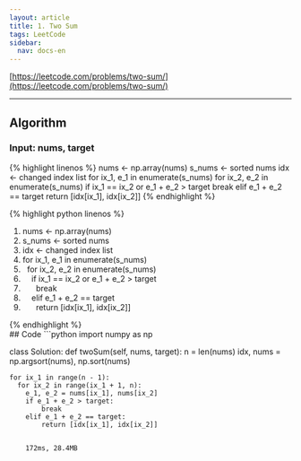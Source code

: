 ```yaml
---
layout: article
title: 1. Two Sum
tags: LeetCode
sidebar:
  nav: docs-en
---
```


[https://leetcode.com/problems/two-sum/](https://leetcode.com/problems/two-sum/)

<!--more-->

---

## Algorithm
### Input: nums, target
{% highlight linenos %}
nums ← np.array(nums)
s_nums ← sorted nums
idx ← changed index list
for ix_1, e_1 in enumerate(s_nums)
  for ix_2, e_2 in enumerate(s_nums)
    if ix_1 == ix_2 or e_1 + e_2 > target
      break
    elif e_1 + e_2 == target
      return [idx[ix_1], idx[ix_2]]
{% endhighlight %}


{% highlight python linenos %}
<ol>
<li> nums ← np.array(nums) </li>
<li> s_nums ← sorted nums </li>
<li> idx ← changed index list </li>
<li> for ix_1, e_1 in enumerate(s_nums) </li>
<li> &nbsp; for ix_2, e_2 in enumerate(s_nums) </li>
<li> &nbsp; &nbsp; if ix_1 == ix_2 or e_1 + e_2 > target </li>
<li> &nbsp; &nbsp; &nbsp; break </li>
<li> &nbsp; &nbsp; elif e_1 + e_2 == target </li>
<li> &nbsp; &nbsp; &nbsp; return [idx[ix_1], idx[ix_2]] </li>
</ol>
{% endhighlight %}


<br>
## Code
```python
import numpy as np

class Solution:
  def twoSum(self, nums, target):
    n = len(nums)
    idx, nums = np.argsort(nums), np.sort(nums)

    for ix_1 in range(n - 1):
      for ix_2 in range(ix_1 + 1, n):
        e_1, e_2 = nums[ix_1], nums[ix_2]
        if e_1 + e_2 > target:
            break
        elif e_1 + e_2 == target:
            return [idx[ix_1], idx[ix_2]]
```

    172ms, 28.4MB
